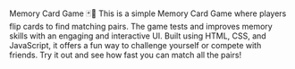 Memory Card Game 🃏🧠
This is a simple Memory Card Game where players flip cards to find matching pairs. The game tests and improves memory skills with an engaging and interactive UI. Built using HTML, CSS, and JavaScript, it offers a fun way to challenge yourself or compete with friends. Try it out and see how fast you can match all the pairs!
